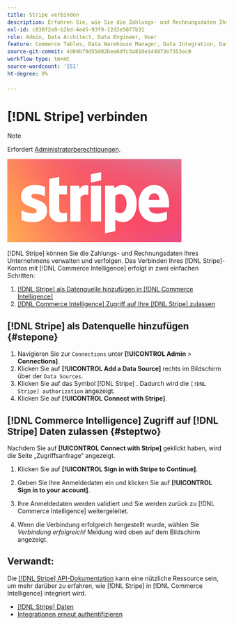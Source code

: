 ```yaml
---
title: Stripe verbinden
description: Erfahren Sie, wie Sie die Zahlungs- und Rechnungsdaten Ihres Unternehmens verwalten und verfolgen.
exl-id: c038f2a9-b2bd-4e45-93f9-12d2e5077b31
role: Admin, Data Architect, Data Engineer, User
feature: Commerce Tables, Data Warehouse Manager, Data Integration, Data Import/Export
source-git-commit: 4d04b79d55d02bee6dfc3a810e144073e7353ec0
workflow-type: tm+mt
source-wordcount: '151'
ht-degree: 0%

---
```


# [!DNL Stripe] verbinden

>[!NOTE]
>
>Erfordert [Administratorberechtigungen](../../../administrator/user-management/user-management.md).

![Stripe-Logo](../../../assets/stripe-logo.png)

[!DNL Stripe] können Sie die Zahlungs- und Rechnungsdaten Ihres Unternehmens verwalten und verfolgen. Das Verbinden Ihres [!DNL Stripe]-Kontos mit [!DNL Commerce Intelligence] erfolgt in zwei einfachen Schritten:

1. [ [!DNL Stripe]  als Datenquelle hinzufügen in [!DNL Commerce Intelligence]](#stepone)
1. [ [!DNL Commerce Intelligence]  Zugriff auf Ihre  [!DNL Stripe]  zulassen](#steptwo)

## [!DNL Stripe] als Datenquelle hinzufügen {#stepone}

1. Navigieren Sie zur `Connections` unter **[!UICONTROL Admin** > **Connections]**.
1. Klicken Sie auf **[!UICONTROL Add a Data Source]** rechts im Bildschirm über der `Data Sources`.
1. Klicken Sie auf das Symbol [!DNL Stripe] . Dadurch wird die `[!DNL Stripe] authorization` angezeigt.
1. Klicken Sie auf **[!UICONTROL Connect with Stripe]**.

## [!DNL Commerce Intelligence] Zugriff auf [!DNL Stripe] Daten zulassen {#steptwo}

Nachdem Sie auf **[!UICONTROL Connect with Stripe]** geklickt haben, wird die Seite „Zugriffsanfrage“ angezeigt.

1. Klicken Sie auf **[!UICONTROL Sign in with Stripe to Continue]**.

1. Geben Sie Ihre Anmeldedaten ein und klicken Sie auf **[!UICONTROL Sign in to your account]**.

1. Ihre Anmeldedaten werden validiert und Sie werden zurück zu [!DNL Commerce Intelligence] weitergeleitet.

1. Wenn die Verbindung erfolgreich hergestellt wurde, wählen Sie *Verbindung erfolgreich!* Meldung wird oben auf dem Bildschirm angezeigt.

## Verwandt:

Die [[!DNL Stripe] API-Dokumentation](https://stripe.com/docs/api) kann eine nützliche Ressource sein, um mehr darüber zu erfahren, wie [!DNL Stripe] in [!DNL Commerce Intelligence] integriert wird.

* [ [!DNL Stripe]  Daten](../integrations/stripe-data.md)
* [Integrationen erneut authentifizieren](https://experienceleague.adobe.com/docs/commerce-knowledge-base/kb/how-to/mbi-reauthenticating-integrations.html)
